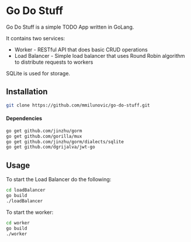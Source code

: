# Go Do Stuff

Go Do Stuff is a simple TODO App written in GoLang.

It contains two services:
* Worker - RESTful API that does basic CRUD operations
* Load Balancer - Simple load balancer that uses Round Robin algorithm to distribute requests to workers

SQLite is used for storage.
## Installation

```bash
git clone https://github.com/mmilunovic/go-do-stuff.git
```
#### Dependencies

```bash
go get github.com/jinzhu/gorm
go get github.com/gorilla/mux
go get github.com/jinzhu/gorm/dialects/sqlite
go get github.com/dgrijalva/jwt-go
```

## Usage

To start the Load Balancer do the following:
```bash
cd loadBalancer
go build
./loadBalancer
```

To start the worker:
``` bash
cd worker
go build
./worker
```